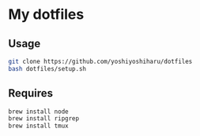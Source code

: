 # My dotfiles

## Usage
```sh
git clone https://github.com/yoshiyoshiharu/dotfiles
bash dotfiles/setup.sh
```

## Requires
```sh
brew install node
brew install ripgrep
brew install tmux
```

